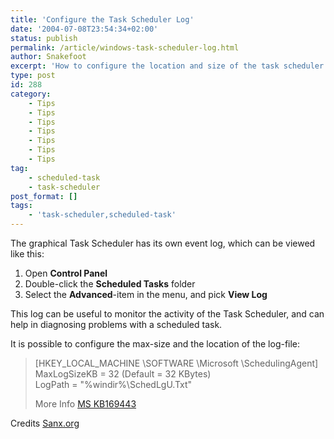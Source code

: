 ```yaml
---
title: 'Configure the Task Scheduler Log'
date: '2004-07-08T23:54:34+02:00'
status: publish
permalink: /article/windows-task-scheduler-log.html
author: Snakefoot
excerpt: 'How to configure the location and size of the task scheduler log with all its events.'
type: post
id: 288
category:
    - Tips
    - Tips
    - Tips
    - Tips
    - Tips
    - Tips
    - Tips
tag:
    - scheduled-task
    - task-scheduler
post_format: []
tags:
    - 'task-scheduler,scheduled-task'
---
```

The graphical Task Scheduler has its own event log, which can be viewed like this:

1. Open **Control Panel**
2. Double-click the **Scheduled Tasks** folder
3. Select the **Advanced**-item in the menu, and pick **View Log**
 
 This log can be useful to monitor the activity of the Task Scheduler, and can help in diagnosing problems with a scheduled task.  
  
 It is possible to configure the max-size and the location of the log-file:
> \[HKEY\_LOCAL\_MACHINE \\SOFTWARE \\Microsoft \\SchedulingAgent\]  
>  MaxLogSizeKB = 32 (Default = 32 KBytes)  
>  LogPath = "%windir%\\SchedLgU.Txt"  
>   
>  More Info [MS KB169443](http://support.microsoft.com/kb/169443 "How to Limit the Maximum Size of the Scheduled Tasks Log File [Q169443]")

 Credits [Sanx.org](http://www.sanx.org/)